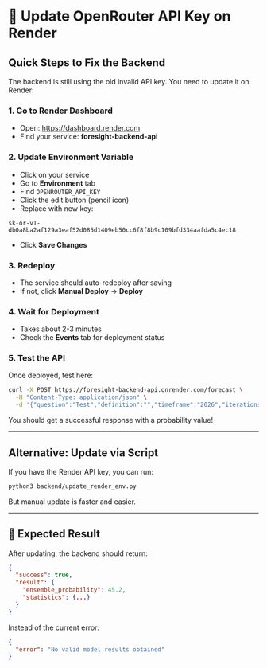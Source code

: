 # 🔧 Update OpenRouter API Key on Render

## Quick Steps to Fix the Backend

The backend is still using the old invalid API key. You need to update it on Render:

### 1. Go to Render Dashboard
- Open: https://dashboard.render.com
- Find your service: **foresight-backend-api**

### 2. Update Environment Variable
- Click on your service
- Go to **Environment** tab
- Find `OPENROUTER_API_KEY`
- Click the edit button (pencil icon)
- Replace with new key:
```
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
```
- Click **Save Changes**

### 3. Redeploy
- The service should auto-redeploy after saving
- If not, click **Manual Deploy** → **Deploy**

### 4. Wait for Deployment
- Takes about 2-3 minutes
- Check the **Events** tab for deployment status

### 5. Test the API
Once deployed, test here:
```bash
curl -X POST https://foresight-backend-api.onrender.com/forecast \
  -H "Content-Type: application/json" \
  -d '{"question":"Test","definition":"","timeframe":"2026","iterations":1}'
```

You should get a successful response with a probability value!

---

## Alternative: Update via Script

If you have the Render API key, you can run:
```bash
python3 backend/update_render_env.py
```

But manual update is faster and easier.

---

## 🎯 Expected Result

After updating, the backend should return:
```json
{
  "success": true,
  "result": {
    "ensemble_probability": 45.2,
    "statistics": {...}
  }
}
```

Instead of the current error:
```json
{
  "error": "No valid model results obtained"
}
```